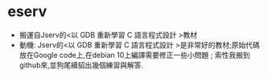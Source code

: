 # eserv
* 搬運自Jserv的<以 GDB 重新學習 C 語言程式設計 >教材
* 動機: Jserv的<以 GDB 重新學習 C 語言程式設計 >是非常好的教材;原始代碼放在Google code上,在debian 10上編譯需要修正一些小問題 ; 索性我搬到github來,並狗尾續貂出幾個練習與解答. 

